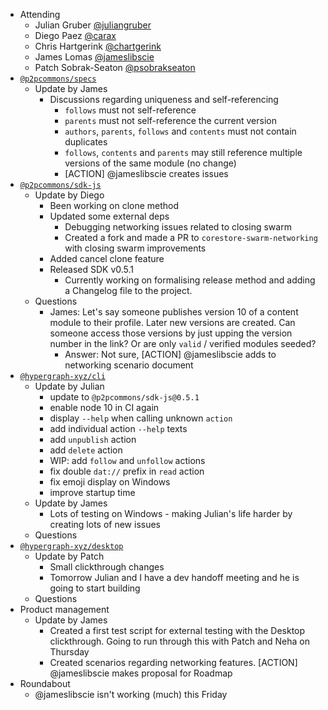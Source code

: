 -   Attending
    - Julian Gruber [@juliangruber](https://twitter.com/juliangruber)
    - Diego Paez [@carax](https://twitter.com/carax)
    - Chris Hartgerink [@chartgerink](https://twitter.com/chartgerink)
    - James Lomas [@jameslibscie](https://github.com/jameslibscie)
    - Patch Sobrak-Seaton [@psobrakseaton](https://twitter.com/psobrakseaton)
-   [`@p2pcommons/specs`](https://github.com/p2pcommons/specs)
    - Update by James
        - Discussions regarding uniqueness and self-referencing
            - `follows` must not self-reference
            - `parents` must not self-reference the current version
            - `authors`, `parents`, `follows` and `contents` must not contain duplicates
            - `follows`, `contents` and `parents` may still reference multiple versions of the same module (no change)
            - [ACTION] @jameslibscie creates issues
-   [`@p2pcommons/sdk-js`](https://github.com/p2pcommons/sdk-js)
    - Update by Diego
        - Been working on clone method 
        - Updated some external deps 
            - Debugging networking issues related to closing swarm
            - Created a fork and made a PR to `corestore-swarm-networking` with closing swarm improvements
        - Added cancel clone feature
        - Released SDK v0.5.1
            - Currently working on formalising release method and adding a Changelog file to the project.
    - Questions
        - James: Let's say someone publishes version 10 of a content module to their profile. Later new versions are created.
        Can someone access those versions by just upping the version number in the link? Or are only `valid` / verified modules seeded?
            - Answer: Not sure, [ACTION] @jameslibscie adds to networking scenario document
-   [`@hypergraph-xyz/cli`](https://github.com/hypergraph-xyz/cli)
    - Update by Julian
        - update to `@p2pcommons/sdk-js@0.5.1`
        - enable node 10 in CI again
        - display `--help` when calling unknown `action`
        - add individual action `--help` texts
        - add `unpublish` action
        - add `delete` action
        - WIP: add `follow` and `unfollow` actions
        - fix double `dat://` prefix in `read` action
        - fix emoji display on Windows
        - improve startup time
    - Update by James
        - Lots of testing on Windows - making Julian's life harder by creating lots of new issues
    - Questions
-   [`@hypergraph-xyz/desktop`](https://github.com/hypergraph-xyz/desktop)
    - Update by Patch
        - Small clickthrough changes
        - Tomorrow Julian and I have a dev handoff meeting and he is going to start building
    - Questions
-   Product management
    - Update by James
        - Created a first test script for external testing with the Desktop clickthrough.
        Going to run through this with Patch and Neha on Thursday
        - Created scenarios regarding networking features. [ACTION] @jameslibscie makes proposal for Roadmap
- Roundabout
    - @jameslibscie isn't working (much) this Friday
